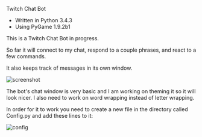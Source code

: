 Twitch Chat Bot

- Written in Python 3.4.3
- Using PyGame 1.9.2b1

This is a Twitch Chat Bot in progress.

So far it will connect to my chat, respond to a couple phrases, and react to a few commands.

It also keeps track of messages in its own window.

![screenshot](https://cloud.githubusercontent.com/assets/7481680/22080952/91aa7530-dd8f-11e6-928c-06934891857e.png)

The bot's chat window is very basic and I am working on theming it so it will look nicer. I also need to work on word wrapping instead of letter wrapping.

In order for it to work you need to create a new file in the directory called Config.py and add these lines to it:

![config](https://cloud.githubusercontent.com/assets/7481680/22081202/a36da14c-dd90-11e6-83ec-8b03fb042cfd.png)

